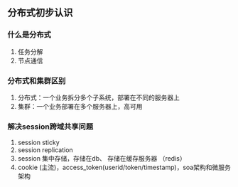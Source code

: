 ## 分布式初步认识

### 什么是分布式
1. 任务分解
2. 节点通信

### 分布式和集群区别
1. 分布式：一个业务拆分多个子系统，部署在不同的服务器上
2. 集群：一个业务部署在多个服务器上，高可用

### 解决session跨域共享问题
1. session sticky
2. session replication
3. session 集中存储，存储在db、 存储在缓存服务器 （redis）
4. cookie (主流)，access_token(userid/token/timestamp)，soa架构和微服务架构